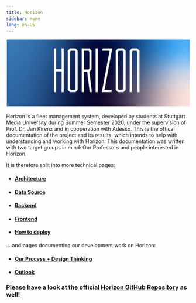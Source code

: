 ```yaml
---
title: Horizon
sidebar: none
lang: en-US
---
```


![HorizonText](/header_logo.png?raw=true)

Horizon is a fleet management system, developed by students at Stuttgart Media University during Summer Semester 2020, under the supervision of Prof. Dr. Jan Kirenz and in cooperation with Adesso.
This is the offical documentation of the project and its results, which intends to help with understanding and working with Horizon.
This documentation was written with two target groups in mind: Our Professors and people interested in Horizon.

It is therefore split into more technical pages:

 - #### [Architecture](/architecture)
 - #### [Data Source](/datasource)
 - #### [Backend](/backend)
 - #### [Frontend](/frontend)
 - #### [How to deploy](/instructions)

... and pages documenting our development work on Horizon:

 - #### [Our Process + Design Thinking](/process)
 - #### [Outlook](/outlook)

### Please have a look at the official [Horizon GitHub Repository](https://github.com/horizonfleet/Horizon) as well!